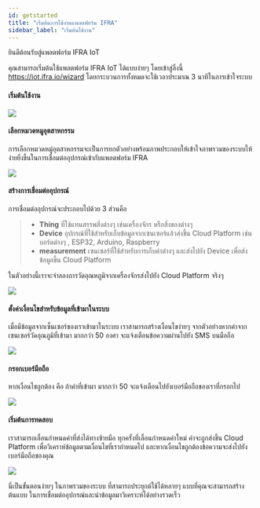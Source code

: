 ```yaml
---
id: getstarted
title: "เริ่มต้นการใช้งานแพลตฟอร์ม IFRA"
sidebar_label: "เริ่มต้นใช้งาน"
---
```


ยินดีต้อนรับสู่แพลตฟอร์ม IFRA IoT


คุณสามารถเริ่มต้นใช้แพลตฟอร์ม IFRA IoT ได้แบบง่ายๆ โดยเข้าสู่ลิ้งนี้ https://iot.ifra.io/wizard โดยกระบวนการทั้งหมดจะใช้เวลาประมาณ 3 นาทีในการเข้าใจระบบ


#### เริ่มต้นใช้งาน

<div class="frame">
<img src="/img/getstart2.png"></img>
</div>


#### เลือกหมวดหมูอุตสาหกรรม
การเลือกหมวดหมู่อุตสาหกรรมจะเป็นการยกตัวอย่างพร้อมภาพประกอบให้เข้าใจภาพรวมของระบบให้ง่ายยิ่งขึ้นในการเชื่อมต่ออุปกรณ์เข้ากับแพลตฟอร์ม IFRA
<div class="frame">
<img src="/img/getstart3.png"></img>
</div>

#### สร้างการเชื่อมต่ออุปกรณ์
การเชื่อมต่ออุปกรณ์จะประกอบไปด้วย 3 ส่วนคือ 
> - **Thing** ที่ใช้แทนสรรพสิ่งต่างๆ เช่นเครื่องจักร หรือสิ่งของต่างๆ
> - **Device** อุปกรณ์ที่ใช้สำหรับเก็บข้อมูลจากเซนเซอร์แล้วส่งขึ้น Cloud Platform  เช่น บอร์ดต่างๆ , ESP32, Arduino, Raspberry
> - **measurement** เซนเซอร์ที่ใช้สำหรับการเก็บค่าต่างๆ และส่งไปยัง Device เพื่อส่งข้อมูลขึ้น Cloud Platform

ในตัวอย่างนี้เราจะจำลองการวัดอุณหภูมิจากเครื่องจักรส่งไปยัง Cloud Platform จริงๆ

<div class="frame">
<img src="/img/getstart4.png"></img>
</div>

#### ตั้งค่าเงื่อนไขสำหรับข้อมูลที่เข้ามาในระบบ
เมื่อมีข้อมูลจากเซ็นเซอร์ของเราเข้ามาในระบบ เราสามารถสร้างเงื่อนไขง่ายๆ จากตัวอย่างหากค่าจากเซนเซอร์วัดอุณภูมิที่เข้ามา มากกว่า 50 องศา จะแจ้งเตือนข้อความผ่านไปยัง SMS บนมือถือ
<div class="frame">
<img src="/img/getstart5.png"></img>
</div>

#### กรอกเบอร์มือถือ
หากเงื่อนไขถูกต้อง คือ ถ้าค่าที่เข้ามา มากกว่า 50 จะแจ้งเตือนไปยังเบอร์มือถือของเราที่กรอกไป
<div class="frame">
<img src="/img/getstart6.png"></img>
</div>

#### เริ่มต้นการทดสอบ
เราสามารถเลื่อนกำหนดค่าที่ส่งได้ทางซ้ายมือ ทุกครั้งที่เลื่อนกำหนดค่าใหม่ ค่าจะถูกส่งขึ้น Cloud Platform  เพื่อวิเคราห์ข้อมูลตามเงื่อนไขที่เรากำหนดไป และหากเงื่อนไขถูกต้องข้อความจะส่งไปยังเบอร์มือถือของคุณ
<div class="frame">
<img src="/img/getstart7.png"></img>
</div>


นี่เป็นขั้นตอนง่ายๆ ในภาพรวมของระบบ ที่สามารถประยุกต์ใช้ได้หลายๆ แบบที่คุณจะสามารถสร้างต้นแบบ ในการเชื่อมต่ออุปกรณ์และนำข้อมูลมาวิเคราะห์ได้อย่างรวดเร็ว
 



